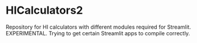 # HICalculators2
Repository for HI calculators with different modules required for Streamlit. EXPERIMENTAL. Trying to get certain Streamlit apps to compile correctly.
